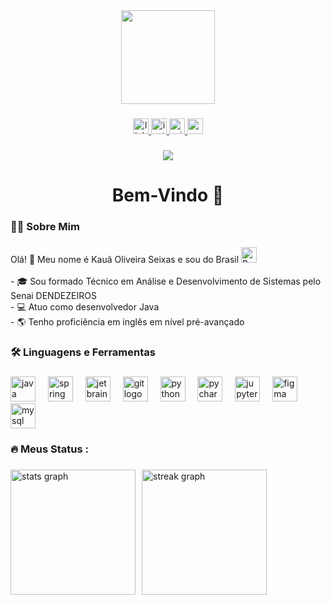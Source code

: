 <div align="center">
  <img height="150" src="https://media4.giphy.com/media/v1.Y2lkPTc5MGI3NjExeDNkbHVvZW5vc2FmZGF4MGxxa2p4dmVuZzE4M2dmM2xoNml5endzNyZlcD12MV9pbnRlcm5hbF9naWZfYnlfaWQmY3Q9Zw/7NoNw4pMNTvgc/giphy.gif"  />
</div>

###

<div align="center">
  <a href="https://www.linkedin.com/in/kau%C3%A3-oliveira-seixas-7ba569264/" target="_blank">
    <img src="https://img.shields.io/static/v1?message=LinkedIn&logo=linkedin&label=&color=0077B5&logoColor=white&labelColor=&style=for-the-badge" height="25" alt="linkedin logo"  />
  </a>
  <a href="https://www.instagram.com/kaua.seixas_/" target="_blank">
    <img src="https://img.shields.io/static/v1?message=Instagram&logo=instagram&label=&color=E4405F&logoColor=white&labelColor=&style=for-the-badge" height="25" alt="instagram logo"  />
  </a>
  <a href="mailto:Kos281@hotmail.com" target="_blank">
    <img src="https://img.shields.io/static/v1?message=Outlook&logo=microsoft-outlook&label=&color=0078D4&logoColor=white&labelColor=&style=for-the-badge" height="25" alt="microsoft-outlook logo"  />
  </a>
  <a href="https://web.dio.me/users/kaua281?tab=skills" target="_blank">
    <img src="https://img.shields.io/badge/-Meu%20Perfil%20na%20DIO-000?style=for-the-badge&label=&color=e300e3&logoColor=white&labelColor=&style=for-the-badge" height="25" />
  </a>
  
</div>

###

<div align="center">
  <img src="https://visitor-badge.laobi.icu/badge?page_id=Kaua281.Kaua281&"  />
</div>

###

<h1 align="center">Bem-Vindo 👋</h1>

###

<h3 align="left">👩‍💻  Sobre Mim</h3>

###

<p align="left">
  Olá! 👋 Meu nome é Kauã Oliveira Seixas e sou do Brasil <img src="https://upload.wikimedia.org/wikipedia/commons/0/05/Flag_of_Brazil.svg" alt="Bandeira do Brasil" width="25"/><br><br
  - 🔭 Atualmente curso Engenharia de Software na Universidade Católica do Salvador (UCSAL)<br>
  - 🎓 Sou formado Técnico em Análise e Desenvolvimento de Sistemas pelo Senai DENDEZEIROS<br>
  - 💻 Atuo como desenvolvedor Java<br>
  - 🌎 Tenho proficiência em inglês em nível pré-avançado
</p>



###

<h3 align="left">🛠 Linguagens e Ferramentas</h3>

###

<div align="left">
  <img src="https://skillicons.dev/icons?i=java" height="40" alt="java logo"  />
  <img width="12" />
  <img src="https://cdn.jsdelivr.net/gh/devicons/devicon/icons/spring/spring-original.svg" height="40" alt="spring logo"  />
  <img width="12" />
  <img src="https://cdn.jsdelivr.net/gh/devicons/devicon/icons/jetbrains/jetbrains-original.svg" height="40" alt="jetbrains logo"  />
  <img width="12" />
  <img src="https://cdn.jsdelivr.net/gh/devicons/devicon/icons/git/git-original.svg" height="40" alt="git logo"  />
  <img width="12" />
  <img src="https://cdn.jsdelivr.net/gh/devicons/devicon/icons/python/python-original.svg" height="40" alt="python logo"  />
  <img width="12" />
  <img src="https://cdn.jsdelivr.net/gh/devicons/devicon/icons/pycharm/pycharm-original.svg" height="40" alt="pycharm logo"  />
  <img width="12" />
  <img src="https://cdn.simpleicons.org/jupyter/F37626" height="40" alt="jupyter logo"  />
  <img width="12" />
  <img src="https://cdn.jsdelivr.net/gh/devicons/devicon/icons/figma/figma-original.svg" height="40" alt="figma logo"  />
  <img width="12" />
  <img src="https://cdn.simpleicons.org/mysql/4479A1" height="40" alt="mysql logo"  />
</div>

###

<h3 align="left">🔥   Meus Status :</h3>

###

<div align="left" style="display: flex; gap: 10px;">
  <img src="https://github-readme-stats.vercel.app/api?username=Kaua281&hide_title=false&hide_rank=false&show_icons=true&include_all_commits=true&count_private=true&disable_animations=false&theme=dark&locale=en&hide_border=false&order=1" height="200" alt="stats graph" />
  
  <img src="https://streak-stats.demolab.com?user=Kaua281&locale=en&mode=daily&theme=dark&hide_border=false&border_radius=5&order=3" height="200" alt="streak graph" />
</div>


###


